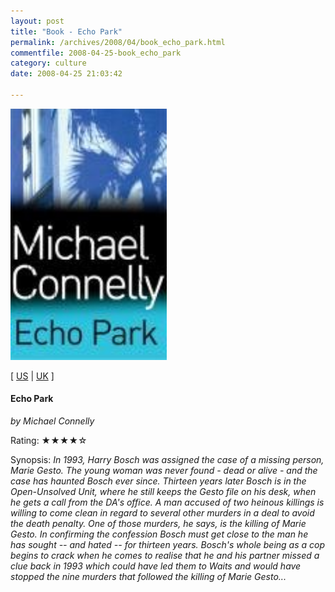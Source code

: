 ```yaml
---
layout: post
title: "Book - Echo Park"
permalink: /archives/2008/04/book_echo_park.html
commentfile: 2008-04-25-book_echo_park
category: culture
date: 2008-04-25 21:03:42

---
```


<img class="photo right" src="/assets/images/0752877348.jpg" width="250" alt="Echo Park cover" />

\[ [US](http://www.amazon.com/o/asin/0752877348) | [UK](http://www.amazon.co.uk/o/asin/0752877348) \]

#### Echo Park

<em>by Michael Connelly</em>

Rating: ★★★★☆

<div class="book_synopsis">
Synopsis: <em>In 1993, Harry Bosch was assigned the case of a missing person, Marie Gesto. The young woman was never found - dead or alive - and the case has haunted Bosch ever since. Thirteen years later Bosch is in the Open-Unsolved Unit, where he still keeps the Gesto file on his desk, when he gets a call from the DA's office. A man accused of two heinous killings is willing to come clean in regard to several other murders in a deal to avoid the death penalty. One of those murders, he says, is the killing of Marie Gesto. In confirming the confession Bosch must get close to the man he has sought -- and hated -- for thirteen years. Bosch's whole being as a cop begins to crack when he comes to realise that he and his partner missed a clue back in 1993 which could have led them to Waits and would have stopped the nine murders that followed the killing of Marie Gesto... </em>

</div>
